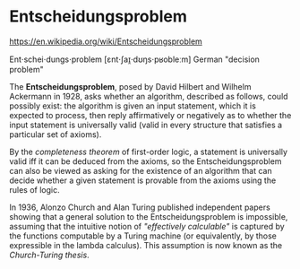 # Entscheidungsproblem

https://en.wikipedia.org/wiki/Entscheidungsproblem

Ent⋅schei⋅dungs⋅problem [ɛnt⋅ʃaɪ̯⋅dʊŋs⋅pʁobleːm] German "decision problem"

The **Entscheidungsproblem**, posed by David Hilbert and Wilhelm Ackermann in 1928, asks whether an algorithm, described as follows, could possibly exist: the algorithm is given an input statement, which it is expected to process, then reply affirmatively or negatively as to whether the input statement is universally valid (valid in every structure that satisfies a particular set of axioms).

By the *completeness theorem* of first-order logic, a statement is universally valid iff it can be deduced from the axioms, so the Entscheidungsproblem can also be viewed as asking for the existence of an algorithm that can decide whether a given statement is provable from the axioms using the rules of logic.

In 1936, Alonzo Church and Alan Turing published independent papers showing that a general solution to the Entscheidungsproblem is impossible, assuming that the intuitive notion of *"effectively calculable"* is captured by the functions computable by a Turing machine (or equivalently, by those expressible in the lambda calculus). This assumption is now known as the *Church-Turing thesis*.
